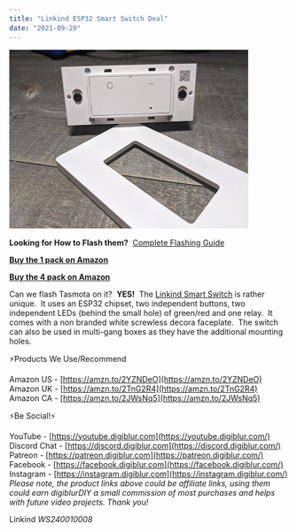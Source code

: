 ```yaml
---
title: "Linkind ESP32 Smart Switch Deal"
date: "2021-09-29"
---
```


[![](images/PXL_20210929_014411343.jpg)](https://1.bp.blogspot.com/-ZNLNKvJHv_Y/YVRkcKwQChI/AAAAAAAEwxk/IBNSUC7QMd4C0yTJGp2zOyFJSWbuI1kCQCLcBGAsYHQ/s4032/PXL_20210929_014411343.jpg)

**Looking for How to Flash them?**  [Complete Flashing Guide](http://135.148.73.218:8080/p/linkind-esp32-smart-switch-how-to-flash.html) 

[**Buy the 1 pack on Amazon**](https://amzn.to/3ijr6RC)

[**Buy the 4 pack on Amazon**](https://amzn.to/3kOLrjx)

Can we flash Tasmota on it?  **YES!**  The [Linkind Smart Switch](https://amzn.to/3kOLrjx) is rather unique.  It uses an ESP32 chipset, two independent buttons, two independent LEDs (behind the small hole) of green/red and one relay.  It comes with a non branded white screwless decora faceplate.  The switch can also be used in multi-gang boxes as they have the additional mounting holes. 

⚡Products We Use/Recommend

Amazon US - [https://amzn.to/2YZNDeO](https://amzn.to/2YZNDeO)  
Amazon UK - [https://amzn.to/2TnG2R4](https://amzn.to/2TnG2R4)  
Amazon CA - [https://amzn.to/2JWsNq5](https://amzn.to/2JWsNq5)  
  

⚡Be Social!⚡

YouTube - [https://youtube.digiblur.com](https://youtube.digiblur.com/)  
Discord Chat - [https://discord.digiblur.com](https://discord.digiblur.com/)  
Patreon - [https://patreon.digiblur.com](https://patreon.digiblur.com/)  
Facebook - [https://facebook.digiblur.com](https://facebook.digiblur.com/)  
Instagram - [https://instagram.digiblur.com](https://instagram.digiblur.com/)  
_Please note, the product links above could be affiliate links, using them could earn digiblurDIY a small commission of most purchases and helps with future video projects. Thank you!_

  

Linkind _WS240010008_
